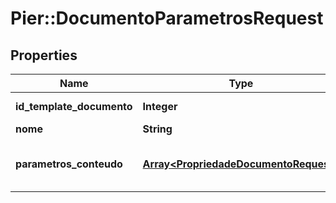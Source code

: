 # Pier::DocumentoParametrosRequest

## Properties
Name | Type | Description | Notes
------------ | ------------- | ------------- | -------------
**id_template_documento** | **Integer** | ID para o template do documento. | [optional] 
**nome** | **String** | Nome para o arquivo. | [optional] 
**parametros_conteudo** | [**Array&lt;PropriedadeDocumentoRequest&gt;**](PropriedadeDocumentoRequest.md) | Lista de par\u00C3\u00A2metros para montagem do documento. | [optional] 


